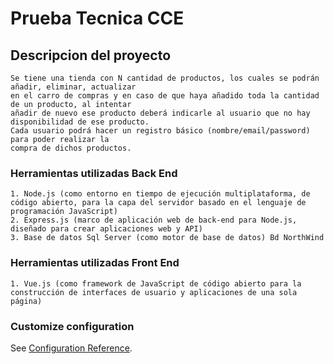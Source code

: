 # Prueba Tecnica CCE

## Descripcion del proyecto
```
Se tiene una tienda con N cantidad de productos, los cuales se podrán añadir, eliminar, actualizar
en el carro de compras y en caso de que haya añadido toda la cantidad de un producto, al intentar
añadir de nuevo ese producto deberá indicarle al usuario que no hay disponibilidad de ese producto.
Cada usuario podrá hacer un registro básico (nombre/email/password) para poder realizar la
compra de dichos productos.
```

### Herramientas utilizadas Back End
```
1. Node.js (como entorno en tiempo de ejecución multiplataforma, de código abierto, para la capa del servidor basado en el lenguaje de programación JavaScript)
2. Express.js (marco de aplicación web de back-end para Node.js, diseñado para crear aplicaciones web y API)
3. Base de datos Sql Server (como motor de base de datos) Bd NorthWind
```

### Herramientas utilizadas Front End
```
1. Vue.js (como framework de JavaScript de código abierto para la construcción de interfaces de usuario y aplicaciones de una sola página)
```

### Customize configuration
See [Configuration Reference](https://cli.vuejs.org/config/).
